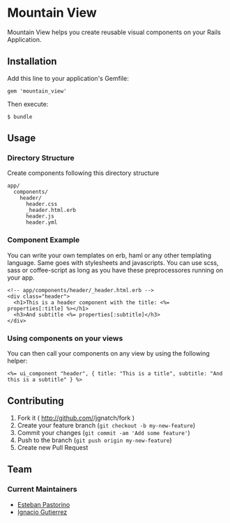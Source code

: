 # Mountain View

Mountain View helps you create reusable visual components on your Rails
Application.

## Installation

Add this line to your application's Gemfile:

    gem 'mountain_view'

Then execute:

    $ bundle

## Usage

### Directory Structure
Create components following this directory structure

```
app/
  components/
    header/
      header.css
      _header.html.erb
      header.js
      header.yml
```

### Component Example
You can write your own templates on erb, haml or any other templating language.
Same goes with stylesheets and javascripts. You can use scss, sass or
coffee-script as long as you have these preprocessores running on your app.

```erb
<!-- app/components/header/_header.html.erb -->
<div class="header">
  <h1>This is a header component with the title: <%= properties[:title] %></h1>
  <h3>And subtitle <%= properties[:subtitle]</h3>
</div>
```

### Using components on your views
You can then call your components on any view by using the following
helper:

```erb
<%= ui_component "header", { title: "This is a title", subtitle: "And this is a subtitle" } %>
```


## Contributing

1. Fork it ( http://github.com/<my-github-username>/jgnatch/fork )
2. Create your feature branch (`git checkout -b my-new-feature`)
3. Commit your changes (`git commit -am 'Add some feature'`)
4. Push to the branch (`git push origin my-new-feature`)
5. Create new Pull Request

## Team

### Current Maintainers

* [Esteban Pastorino](https://github.com/kitop)
* [Ignacio Gutierrez](https://github.com/jgnatch)

